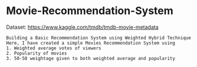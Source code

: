 # Movie-Recommendation-System

Dataset: https://www.kaggle.com/tmdb/tmdb-movie-metadata
```
Building a Basic Recommendation System using Weighted Hybrid Technique
Here, I have created a simple Movies Recommendation System using 
1. Weighted average votes of viewers
2. Popularity of movies
3. 50-50 weightage given to both weighted average and popularity
```
